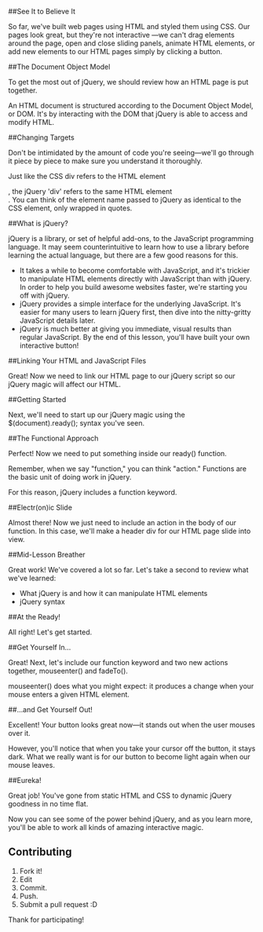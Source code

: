 ##See It to Believe It

So far, we've built web pages using HTML and styled them using CSS. Our pages look great, but they're not interactive —we can't drag elements around the page, open and close sliding panels, animate HTML elements, or add new elements to our HTML pages simply by clicking a button.


##The Document Object Model

To get the most out of jQuery, we should review how an HTML page is put together.

An HTML document is structured according to the Document Object Model, or DOM. It's by interacting with the DOM that jQuery is able to access and modify HTML.


##Changing Targets

Don't be intimidated by the amount of code you're seeing—we'll go through it piece by piece to make sure you understand it thoroughly.

Just like the CSS div refers to the HTML element <div>, the jQuery 'div' refers to the same HTML element <div>. You can think of the element name passed to jQuery as identical to the CSS element, only wrapped in quotes. 


##What is jQuery?

jQuery is a library, or set of helpful add-ons, to the JavaScript programming language. It may seem counterintuitive to learn how to use a library before learning the actual language, but there are a few good reasons for this.

* It takes a while to become comfortable with JavaScript, and it's trickier to manipulate HTML elements directly with JavaScript than with jQuery. In order to help you build awesome websites faster, we're starting you off with jQuery.
* jQuery provides a simple interface for the underlying JavaScript. It's easier for many users to learn jQuery first, then dive into the nitty-gritty JavaScript details later.
* jQuery is much better at giving you immediate, visual results than regular JavaScript. By the end of this lesson, you'll have built your own interactive button!


##Linking Your HTML and JavaScript Files

Great! Now we need to link our HTML page to our jQuery script so our jQuery magic will affect our HTML.


##Getting Started

Next, we'll need to start up our jQuery magic using the $(document).ready(); syntax you've seen.


##The Functional Approach

Perfect! Now we need to put something inside our ready() function.

Remember, when we say "function," you can think "action." Functions are the basic unit of doing work in jQuery.

For this reason, jQuery includes a function keyword. 


##Electr(on)ic Slide

Almost there! Now we just need to include an action in the body of our function. In this case, we'll make a header div for our HTML page slide into view.


##Mid-Lesson Breather

Great work! We've covered a lot so far. Let's take a second to review what we've learned:

* What jQuery is and how it can manipulate HTML elements
* jQuery syntax


##At the Ready!

All right! Let's get started.


##Get Yourself In...

Great! Next, let's include our function keyword and two new actions together, mouseenter() and fadeTo().

mouseenter() does what you might expect: it produces a change when your mouse enters a given HTML element.


##...and Get Yourself Out!

Excellent! Your button looks great now—it stands out when the user mouses over it.

However, you'll notice that when you take your cursor off the button, it stays dark. What we really want is for our button to become light again when our mouse leaves.


##Eureka!

Great job! You've gone from static HTML and CSS to dynamic jQuery goodness in no time flat.

Now you can see some of the power behind jQuery, and as you learn more, you'll be able to work all kinds of amazing interactive magic.






## Contributing


1. Fork it!
2. Edit
3. Commit.
4. Push.
5. Submit a pull request :D

Thank for participating!
